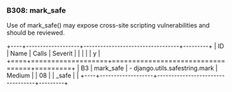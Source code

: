 ### B308: mark\_safe

Use of mark\_safe() may expose cross-site scripting vulnerabilities and
should be reviewed.

+----+-------------------+----------------------------------+---------+
| ID | Name              | Calls                            | Severit |
|    |                   |                                  | y       |
+====+===================+==================================+=========+
| B3 | mark\_safe        | -   django.utils.safestring.mark | Medium  |
| 08 |                   | \_safe                           |         |
+----+-------------------+----------------------------------+---------+
